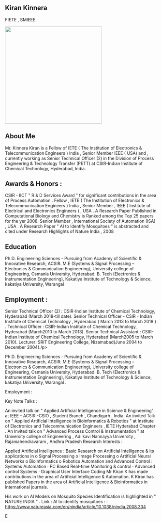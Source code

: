 
<html>
<body>
<h2>Kiran Kinnera</h2>

<p> FIETE , SMIEEE.</p>


<a href="default.asp">
<img src="https://lh5.googleusercontent.com/I1r1PmIRmAcsRY_bkSOsz8YwLUOmXAj3l-D2I6WopzZ5Da9GlLSRnWtF98Wd6pygzRiuN4Pu5TbwSEhonyXN4KpuVrx7TlJMJcj_XL5OrOKyyj7_L3kUXGo87uSinAeXzQ=w1280" alt="" style="width:320px;height:320px;">
</a>
  
<article class="all-browsers">
  <h1> About Me </h1>
  <p>
Mr. Kinnera Kiran is a Fellow of IETE ( The Institution of Electronics & Telecommunication Engineers ) India , Senior Member IEEE ( USA) and  ,  currently working as Senior Technical Officer (2) in the Division of Process Engineering & Technology Transfer (PETT) at CSIR-Indian Institute of Chemical Technology, Hyderabad, India. 


</p>


  <article class="browser">
    <h2>Awards & Honors   : 

</h2>
    <p>CSIR - IICT " R & D Services Award "  for significant contributions in the area of Process Automation .
Fellow , IETE ( The Institution of Electronics & Telecommunication Engineers ) India ,  
Senior Member , IEEE ( Institute of Electrical and Electronics Engineers  ) , USA . 
A Research Paper Published in Computational Biology and Chemistry is Ranked among the Top 25 papers for the yer 2008.
Senior Member , International Society of Automation (ISA) , USA .
A Research Paper " AI to Identify Mosquitoes " is abstracted and cited under Research Highlights of Nature India , 2008
</p>
  </article>
  
  <article class="browser">
    <h2> Education </h2>
    <p> Ph.D.  Engineering Sciences - Pursuing from Academy of Scientific & Innovative Research, ACSIR.    
M.E (Systems & Signal Processing – Electronics & Communication Engineering), University college of Engineering, Osmania University, Hyderabad.  
B. Tech (Electronics & Instrumentation Engineering), Kakatiya Institute of Technology & Science, kakatiya University, Warangal </p>
    
  </article>
  <article class="browser">
    <h2>Employment :

</h2>
    <p>Senior Technical Officer (2) : CSIR-Indian Institute of Chemical Technology, Hyderabad (March 2018-till date).
Senior Technical Officer - CSIR - Indian Institute of Chemical Technology , Hyderabad ( March 2013 to March 2018 ) .
 Technical Officer : CSIR-Indian Institute of Chemical Technology, Hyderabad (March2010 to March 2013).
Senior Technical Assistant : CSIR-Indian Institute of Chemical Technology, Hyderabad (March2005 to March 2010).
 Lecturer: SRIT Engineering College, Nizamabad(June 2004 to December 2004)./p>
  </article>
</article>


<p>
</p>

<p>
Ph.D.  Engineering Sciences - Pursuing from Academy of Scientific & Innovative Research, ACSIR.    
M.E (Systems & Signal Processing – Electronics & Communication Engineering), University college of Engineering, Osmania University, Hyderabad.  
B. Tech (Electronics & Instrumentation Engineering), Kakatiya Institute of Technology & Science, kakatiya University, Warangal .
  
  Employment :

Key Note Talks :

An invited talk on " Applied Artificial Intelligence in Science & Engineering"   at IEEE - ACSIR -CSIO , Student Branch , Chandigarh , India. 
An invited Talk on " Applied Artificial Intelligence in Bioinformatics & Robotics " at Institute of Electronics and Telecommunication Engineers , IETE Hyderabad Chapter . 
An Invited talk on " Advanced Process Control & Instrumentation " at University college of Engineering , Adi kavi Nannayya University , Rajamahendravaram , Andhra Pradesh 
Research Interests : 

Applied Artificial Intelligence  : Basic Research on Artificial Intelligence & its applications in o Signal Processing o Image Processing o Artificial Neural Networks o Bioinformatics o Robotics
Automation and Advanced Control : Systems Automation · PC Based Real-time Monitoring & control · Advanced control Systems · Graphical User Interface Coding
Mr Kiran K has made contributions in the area of Artificial Intelligence & Automation. K Kiran has published Papers in the area of Artificial Intelligence & Bioinformatics in international journals.  

His work on AI Models on Mosquito Species Identification is highlighted in " NATURE INDIA " . Link : AI to identify mosquitoes : : https://www.natureasia.com/en/nindia/article/10.1038/nindia.2008.334   


E</p>

</body>
</html>

